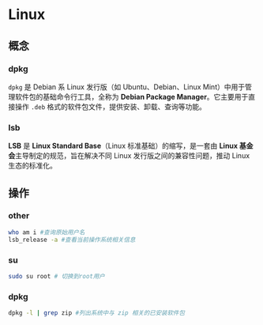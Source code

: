 # Linux

## 概念

### dpkg

`dpkg` 是 Debian 系 Linux 发行版（如 Ubuntu、Debian、Linux Mint）中用于管理软件包的基础命令行工具，全称为 **Debian Package Manager**。它主要用于直接操作 `.deb` 格式的软件包文件，提供安装、卸载、查询等功能。

### lsb

**LSB** 是 **Linux Standard Base**（Linux 标准基础）的缩写，是一套由 **Linux 基金会**主导制定的规范，旨在解决不同 Linux 发行版之间的兼容性问题，推动 Linux 生态的标准化。

## 操作

### other

```bash
who am i #查询原始用户名
lsb_release -a #查看当前操作系统相关信息
```

### su

```bash
sudo su root # 切换到root用户
```

### dpkg

```bash
dpkg -l | grep zip #列出系统中与 zip 相关的已安装软件包
```

